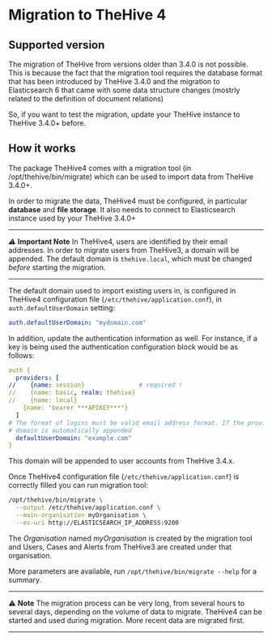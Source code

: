 # Migration to TheHive 4

## Supported version

The migration of TheHive from versions older than 3.4.0 is not possible. This is because the fact that the migration tool requires the database format that has been introduced by TheHive 3.4.0 and the migration to Elasticsearch 6 that came with some data structure changes (mostrly related to the definition of document relations)

So, if you want to test the migration, update your TheHive instance to TheHive 3.4.0+ before.

## How it works

The package TheHive4 comes with a migration tool (in /opt/thehive/bin/migrate) which can be used to import data from TheHive 3.4.0+.

In order to migrate the data, TheHive4 must be configured, in particular **database** and **file storage**. It also needs to connect to Elasticsearch instance used by your TheHive 3.4.0+

---

*⚠️* **Important Note**
In TheHive4, users are identified by their email addresses. In order to migrate users from TheHive3, a domain will be appended. The default domain is `thehive.local`, which must be changed *before* starting the migration. 

---

The default domain used to import existing users in, is configured in TheHive4 configuration file (`/etc/thehive/application.conf`), in `auth.defaultUserDomain` setting: 

```yaml
auth.defaultUserDomain: "mydomain.com"
```

In addition, update the authentication information as well. For instance, if a key is being used the authentication configuration block would be as follows:
```yaml
auth {
  providers: [
//    {name: session}               # required !
//    {name: basic, realm: thehive}
//    {name: local}
    {name: "bearer ***APIKEY***"}
  ]
# The format of logins must be valid email address format. If the provided login doesn't contain `@` the following
# domain is automatically appended
  defaultUserDomain: "example.com"
}
```

This domain will be appended to user accounts from TheHive 3.4.x.

Once TheHive4 configuration file (`/etc/thehive/application.conf`) is correctly filled you can run migration tool:

```bash
/opt/thehive/bin/migrate \
  --output /etc/thehive/application.conf \
  --main-organisation myOrganisation \
  --es-uri http://ELASTICSEARCH_IP_ADDRESS:9200
```

The *Organisation* named *myOrganisation* is created by the migration tool and Users, Cases and Alerts from TheHive3 are created under that organisation.

More parameters are available, run `/opt/thehive/bin/migrate --help` for a summary.

---

⚠️ **Note**
The migration process can be very long, from several hours to several days, depending on the volume of data to migrate. TheHive4 can be started and used during migration. More recent data are migrated first.

---
